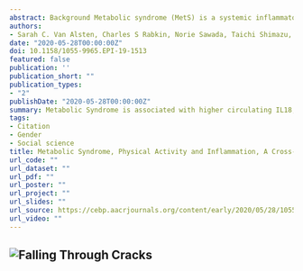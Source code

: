 ```yaml
---
abstract: Background Metabolic syndrome (MetS) is a systemic inflammatory state. Low physical activity (PA) could modify this pathophysiology or act as an independent contributor to inflammation. Previous studies of both conditions have identified altered levels of inflammation- and immune-related proteins based on limited sets of candidate markers. Methods We investigated associations of MetS and low PA with circulating inflammation markers in a stratified random sample of Japanese adults (N=774, mean age 60.7 years) within the Japan Public Health Center-based Prospective Study (JPHC) Cohort II. AHA/NHLBI criteria were used to define MetS (19%) and the bottom quartile of PA was considered low. 110 circulating biomarkers, including cytokines, chemokines and soluble receptors were measured by multiplex bead-based and proximity-extension assays. Associations of MetS and low PA with marker quantiles were adjusted for each other and for age, sex, study site, cigarette smoking, alcohol consumption and blood sample fasting state by ordinal logistic regression. P-values were corrected for false discovery rate. Results MetS was significantly associated with levels of six markers- IL18R1 (odds ratio 2.37, 95% confidence interval, 1.45-3.87), CRP (2.07, 1.48-2.90), SAP (2.08, 1.47-2.95), CCL19/MIP3β (2.06, 1.48-2.88), CXCL12/SDF1α+β (0.48, 0.32-0.65), and CCL28 (0.44, 0.27-0.71). Low PA had no significant marker associations. Conclusions Positively associated markers with MetS are mostly Th1 immune response-related and acute phase proteins, whereas negatively associated markers are generally Th2-related. Impact MetS is associated with a broad range of alterations in immune and inflammatory biomarkers which may contribute to risks of various chronic diseases, independent of low PA.
authors:
- Sarah C. Van Alsten, Charles S Rabkin, Norie Sawada, Taichi Shimazu, Hadrien Charvat, Taiki Yamaji, Manami Inoue, Troy J. Kemp, Ligia A. Pinto, M. Constanza Camargo, Shoichiro Tsugane, Minkyo Song
date: "2020-05-28T00:00:00Z"
doi: 10.1158/1055-9965.EPI-19-1513
featured: false
publication: ''
publication_short: ""
publication_types:
- "2"
publishDate: "2020-05-28T00:00:00Z"
summary: Metabolic Syndrome is associated with higher circulating IL18, CRP, SAP, CCL19, CXCL12, and CCL28. Low Physical Activity was not associated with any circulating inflammatory markers.
tags:
- Citation
- Gender
- Social science
title: Metabolic Syndrome, Physical Activity and Inflammation, A Cross-Sectional Analysis of 110 Circulating Biomarkers in Japanese Adults
url_code: ""
url_dataset: ""
url_pdf: ""
url_poster: ""
url_project: ""
url_slides: ""
url_source: https://cebp.aacrjournals.org/content/early/2020/05/28/1055-9965.EPI-19-1513
url_video: ""
---
```

![Falling Through Cracks](/img/image.png)
---

